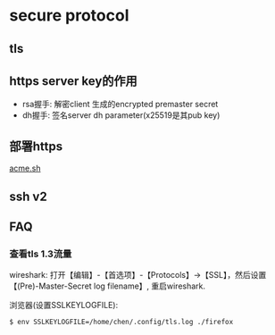 # secure protocol

## tls

## https server key的作用
- rsa握手: 解密client 生成的encrypted premaster secret
- dh握手: 签名server dh parameter(x25519是其pub key)

## 部署https
[acme.sh](https://github.com/Neilpang/acme.sh)

## ssh v2

## FAQ
### 查看tls 1.3流量
wireshark:
打开【编辑】-【首选项】-【Protocols】->【SSL】，然后设置 【(Pre)-Master-Secret log filename】, 重启wireshark.

浏览器(设置SSLKEYLOGFILE):
```sh
$ env SSLKEYLOGFILE=/home/chen/.config/tls.log ./firefox
```